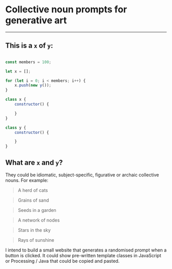 # Collective noun prompts for generative art

---

## This is a `x` of `y`:

``` javascript

const members = 100;

let x = [];

for (let i = 0; i < members; i++) {
	x.push(new y());
}

class x {
	constructor() {

	}
}

class y {
	constructor() {

	}
}

```

## What are `x` and `y`?

They could be idiomatic, subject-specific, figurative or archaic collective nouns. For example:

> A herd of cats

> Grains of sand

> Seeds in a garden

> A network of nodes

> Stars in the sky

> Rays of sunshine

I intend to build a small website that generates a randomised prompt when a button is clicked. It could show pre-written template classes in JavaScript or Processing / Java that could be copied and pasted.